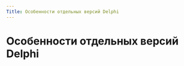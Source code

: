 ```yaml
---
Title: Особенности отдельных версий Delphi
---
```



Особенности отдельных версий Delphi
===================================
